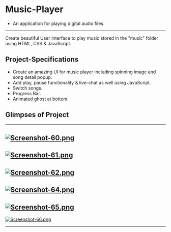 # Music-Player
* An application for playing digital audio files.
----
Create beautiful User Interface to play music stored in the "music" folder using HTML, CSS & JavaScript.

## Project-Specifications 
* Create an amazing UI for music player including spinning image and song detail popup.
* Add play, pause functionality & live-chat as well using JavaScript.
* Switch songs.
* Progress Bar.
* Animated ghost at bottom.
## Glimpses of Project
----
[![Screenshot-60.png](https://i.postimg.cc/ZKBYG3q8/Screenshot-60.png)](https://postimg.cc/8jGVW7Mc)
----
[![Screenshot-61.png](https://i.postimg.cc/7Z144Nr2/Screenshot-61.png)](https://postimg.cc/nXLgYBzF)
----
[![Screenshot-62.png](https://i.postimg.cc/P5Hx1Jt1/Screenshot-62.png)](https://postimg.cc/nCdpJH9L)
----
[![Screenshot-64.png](https://i.postimg.cc/CKLx62n1/Screenshot-64.png)](https://postimg.cc/Jsv8sPqV)
----
[![Screenshot-65.png](https://i.postimg.cc/d1htJTBc/Screenshot-65.png)](https://postimg.cc/TLXX91Ft)
----
[![Screenshot-66.png](https://i.postimg.cc/NFTsHqSN/Screenshot-66.png)](https://postimg.cc/V0fQxTYM)

--------
